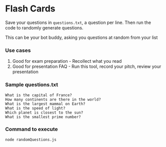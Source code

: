 # Flash Cards
Save your questions in `questions.txt`, a question per line. Then run the code to randomly generate questions.

This can be your bot buddy, asking you questions at random from your list

### Use cases
1. Good for exam preparation - Recollect what you read
2. Good for presentation FAQ - Run this tool, record your pitch, review your presentation

### Sample questions.txt
```
What is the capital of France?
How many continents are there in the world?
What is the largest mammal on Earth?
What is the speed of light?
Which planet is closest to the sun?
What is the smallest prime number?
```

### Command to execute
```
node randomQuestions.js
```
